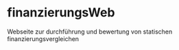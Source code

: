 # finanzierungsWeb
Webseite zur durchführung und bewertung von statischen finanzierungsvergleichen 

